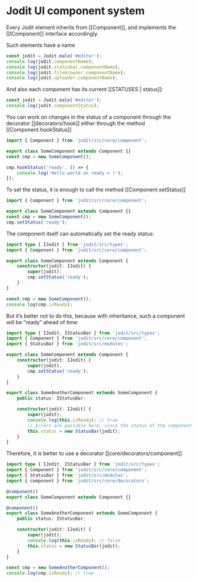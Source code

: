# Jodit UI component system

Every Jodit element inherits from [[Component]], and implements the [[IComponent]] interface accordingly.

Such elements have a name

```js
const jodit = Jodit.male('#editor');
console.log(jodit.componentName);
console.log(jodit.statusbar.componentName);
console.log(jodit.filebrowser.componentName);
console.log(jodit.uploader.componentName);
```

And also each component has its current [[STATUSES | status]]:

```js
const jodit = Jodit.male('#editor');
console.log(jodit.componentStatus);
```

You can work on changes in the status of a component through the decorator [[decorators/hook]]
either through the method [[Component.hookStatus]]

```ts
import { Component } from 'jodit/src/core/component';

export class SomeComponent extends Component {}
const cmp = new SomeComponent();

cmp.hookStatus('ready', () => {
	console.log('Hello world on ready = )');
});
```

To set the status, it is enough to call the method [[Component.setStatus]]

```ts
import { Component } from 'jodit/src/core/component';

export class SomeComponent extends Component {}
const cmp = new SomeComponent();
cmp.setStatus('ready');
```

The component itself can automatically set the ready status:

```ts
import type { IJodit } from 'jodit/src/types';
import { Component } from 'jodit/src/core/component';

export class SomeComponent extends Component {
	constructor(jodit: IJodit) {
		super(jodit);
		cmp.setStatus('ready');
	}
}

const cmp = new SomeComponent();
console.log(cmp.isReady);
```

But it’s better not to do this, because with inheritance, such a component will be “ready” ahead of time:

```ts
import type { IJodit, IStatusBar } from 'jodit/src/types';
import { Component } from 'jodit/src/core/component';
import { StatusBar } from 'jodit/src/modules';

export class SomeComponent extends Component {
	constructor(jodit: IJodit) {
		super(jodit);
		cmp.setStatus('ready');
	}
}

export class SomeAnotherComponent extends SomeComponent {
	public status: IStatusBar;

	constructor(jodit: IJodit) {
		super(jodit);
		console.log(this.isReady); // true
		// Errors are possible here, since the status of the component is already 'ready' but you have not yet initialized its fields
		this.status = new StatusBar(jodit);
	}
}
```

Therefore, it is better to use a decorator [[core/decorators/component]]

```ts
import type { IJodit, IStatusBar } from 'jodit/src/types';
import { Component } from 'jodit/src/core/component';
import { StatusBar } from 'jodit/src/modules';
import { component } from 'jodit/src/core/decorators';

@component()
export class SomeComponent extends Component {}

@component()
export class SomeAnotherComponent extends SomeComponent {
	public status: IStatusBar;

	constructor(jodit: IJodit) {
		super(jodit);
		console.log(this.isReady); // false
		this.status = new StatusBar(jodit);
	}
}

const cmp = new SomeAnotherComponent();
console.log(cmp.isReady); // true
```
